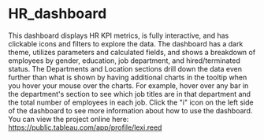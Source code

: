 # HR_dashboard
This dashboard displays HR KPI metrics, is fully interactive, and has clickable icons and filters to explore the data. The dashboard has a dark theme, utilizes parameters and calculated fields, and shows a breakdown of employees by gender, education, job department, and hired/terminated status. The Departments and Location sections drill down the data even further than what is shown by having additional charts in the tooltip when you hover your mouse over the charts. For example, hover over any bar in the department's section to see which job titles are in that department and the total number of employees in each job. Click the "i" icon on the left side of the dashboard to see more information about how to use the dashboard. You can view the project online here: https://public.tableau.com/app/profile/lexi.reed

